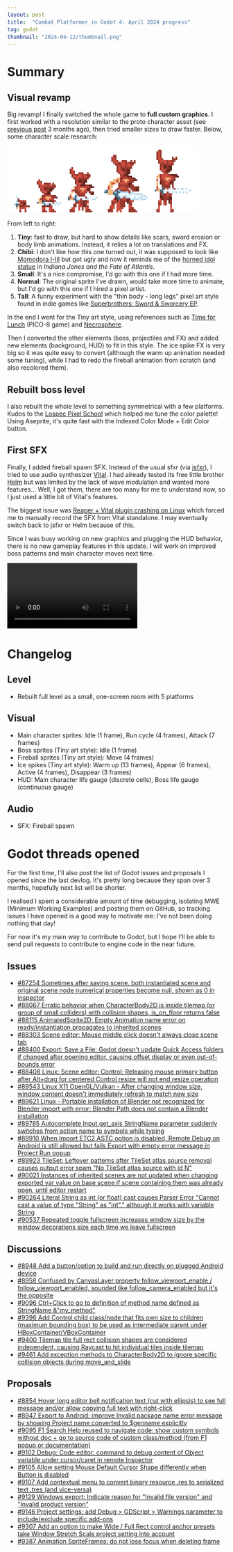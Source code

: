```yaml
---
layout: post
title:  "Combat Platformer in Godot 4: April 2024 progress"
tag: godot
thumbnail: "2024-04-12/thumbnail.png"
---
```


# Summary

## Visual revamp

Big revamp! I finally switched the whole game to **full custom graphics**. I first worked with a resolution similar to the proto character asset (see [previous post](/devlog/2024/01/06/godot-combat-platformer-progress.html) 3 months ago), then tried smaller sizes to draw faster. Below, some character scale research:

![Main character sprite scale research](/assets/pictures/blog/devlog/2024-04-12/paladin_Idle_sword_demo_all_sizes_2024-03-19_@4x.png)

From left to right:

1. **Tiny**: fast to draw, but hard to show details like scars, sword erosion or body limb animations. Instead, it relies a lot on translations and FX.
2. **Chibi**: I don't like how this one turned out, it was supposed to look like [Momodora I-III](https://rdein.itch.io/) but got ugly and now it reminds me of the [horned idol statue](https://mixnmojo.com/galleries/full/full20100912100720.png) in *Indiana Jones and the Fate of Atlantis*.
3. **Small**: It's a nice compromise, I'd go with this one if I had more time.
4. **Normal**: The original sprite I've drawn, would take more time to animate, but I'd go with this one if I hired a pixel artist.
4. **Tall**: A funny experiment with the "thin body - long legs" pixel art style found in indie games like [Superbrothers: Sword & Sworcery EP](https://store.steampowered.com/app/204060/Superbrothers_Sword__Sworcery_EP/).

In the end I went for the Tiny art style, using references such as [Time for Lunch](https://ldjam.com/events/ludum-dare/53/$366108) (PICO-8 game) and [Necrosphere](https://store.steampowered.com/app/607400/Necrosphere/).

Then I converted the other elements (boss, projectiles and FX) and added new elements (background, HUD) to fit in this style. The ice spike FX is very big so it was quite easy to convert (although the warm up animation needed some tuning), while I had to redo the fireball animation from scratch (and also recolored them).

## Rebuilt boss level

I also rebuilt the whole level to something symmetrical with a few platforms. Kudos to the [Lospec Pixel School](https://lospec.com/pixel-school/) which helped me tune the color palette! Using Aseprite, it's quite fast with the Indexed Color Mode + Edit Color button.

## First SFX

Finally, I added fireball spawn SFX. Instead of the usual sfxr (via [jsfxr](https://sfxr.me/)), I tried to use audio synthesizer [Vital](https://vital.audio/). I had already tested its free little brother [Helm](https://tytel.org/helm/) but was limited by the lack of wave modulation and wanted more features... Well, I got them, there are too many for me to understand now, so I just used a little bit of Vital's features.

The biggest issue was [Reaper + Vital plugin crashing on Linux](https://forum.vital.audio/t/vital-crashing-reaper-linux-clap-and-vst3-versions/13540) which forced me to manually record the SFX from Vital standalone. I may eventually switch back to jsfxr or Helm because of this.

Since I was busy working on new graphics and plugging the HUD behavior, there is no new gameplay features in this update. I will work on improved boss patterns and main character moves next time.

<video controls loop="loop">
  <source src="/assets/pictures/blog/devlog/2024-04-12/2024-04-11 Godot Boss - 5 platforms, MC attack vs Fireballs and Ice spikes.webm" type="video/webm">
</video>

# Changelog

## Level

- Rebuilt full level as a small, one-screen room with 5 platforms

## Visual

- Main character sprites: Idle (1 frame), Run cycle (4 frames), Attack (7 frames)
- Boss sprites (Tiny art style): Idle (1 frame)
- Fireball sprites (Tiny art style): Move (4 frames)
- Ice spikes (Tiny art style): Warm up (13 frames), Appear (6 frames), Active (4 frames), Disappear (3 frames)
- HUD: Main character life gauge (discrete cells), Boss life gauge (continuous gauge)

## Audio

- SFX: Fireball spawn

# Godot threads opened

For the first time, I'll also post the list of Godot issues and proposals I opened since the last devlog. It's pretty long because they span over 3 months, hopefully next list will be shorter.

I realised I spent a considerable amount of time debugging, isolating MWE (Minimum Working Examples) and posting them on GitHub, so tracking issues I have opened is a good way to motivate me: I've not been doing nothing that day!

For now it's my main way to contribute to Godot, but I hope I'll be able to send pull requests to contribute to engine code in the near future.

## Issues

- [#87254 Sometimes after saving scene, both instantiated scene and original scene node numerical properties become null, shown as 0 in inspector](https://github.com/godotengine/godot/issues/87254)
- [#88067 Erratic behavior when CharacterBody2D is inside tilemap (or group of small colliders) with collision shapes, is_on_floor returns false](https://github.com/godotengine/godot/issues/88067)
- [#88115 AnimatedSprite2D: Empty Animation name error on ready/instantiation propagates to inherited scenes](https://github.com/godotengine/godot/issues/88115)
- [#88303 Scene editor: Mouse middle click doesn't always close scene tab](https://github.com/godotengine/godot/issues/88303)
- [#88400 Export: Save a File: Godot doesn't update Quick Access folders if changed after opening editor, causing offset display or even out-of-bounds error](https://github.com/godotengine/godot/issues/88400)
- [#88408 Linux: Scene editor: Control: Releasing mouse primary button after Alt+drag for centered Control resize will not end resize operation](https://github.com/godotengine/godot/issues/88408)
- [#89543 Linux X11 OpenGL/Vulkan - After changing window size, window content doesn't immediately refresh to match new size](https://github.com/godotengine/godot/issues/89543)
- [#89621 Linux - Portable installation of Blender not recognized for Blender import with error: Blender Path does not contain a Blender installation](https://github.com/godotengine/godot/issues/89621)
- [#89785 Autocomplete Input.get_axis StringName parameter suddenly switches from action name to symbols while typing](https://github.com/godotengine/godot/issues/89785)
- [#89910 When Import ETC2 ASTC option is disabled, Remote Debug on Android is still allowed but fails Export with empty error message in Project Run popup](https://github.com/godotengine/godot/issues/89910)
- [#89923 TileSet: Leftover patterns after TileSet atlas source removal causes output error spam "No TileSet atlas source with id N"](https://github.com/godotengine/godot/issues/89923)
- [#90021 Instances of inherited scenes are not updated when changing exported var value on base scene if scene containing them was already open, until editor restart](https://github.com/godotengine/godot/issues/90021)
- [#90264 Literal String as int (or float) cast causes Parser Error "Cannot cast a value of type "String" as "int"." although it works with variable String](https://github.com/godotengine/godot/issues/90264)
- [#90537 Repeated toggle fullscreen increases window size by the window decorations size each time we leave fullscreen](https://github.com/godotengine/godot/issues/90537)

## Discussions

- [#8948 Add a button/option to build and run directly on plugged Android device](https://github.com/godotengine/godot-proposals/discussions/8948)
- [#8958 Confused by CanvasLayer property follow_viewport_enable / follow_viewport_enabled, sounded like follow_camera_enabled but it's the opposite](https://github.com/godotengine/godot-proposals/discussions/8958)
- [#9096 Ctrl+Click to go to definition of method name defined as StringName &"my_method"](https://github.com/godotengine/godot-proposals/discussions/9096)
- [#9396 Add Control child class/node that fits own size to children (maximum bounding box) to be used as intermediate parent under HBoxContainer/VBoxContainer](https://github.com/godotengine/godot-proposals/discussions/9396)
- [#9400 Tilemap tile full rect collision shapes are considered independent, causing Raycast to hit individual tiles inside tilemap](https://github.com/godotengine/godot-proposals/discussions/9400)
- [#9461 Add exception methods to CharacterBody2D to ignore specific collision objects during move_and_slide](https://github.com/godotengine/godot-proposals/discussions/9461)

## Proposals

- [#8854 Hover long editor bell notification text (cut with ellipsis) to see full message and/or allow copying full text with right-click](https://github.com/godotengine/godot-proposals/issues/8854)
- [#8947 Export to Android: improve Invalid package name error message by showing Project name converted to $genname explicitly](https://github.com/godotengine/godot-proposals/issues/8947)
- [#9095 F1 Search Help reused to navigate code: show custom symbols without doc + go to source code of custom class/method (from F1 popup or documentation)](https://github.com/godotengine/godot-proposals/issues/9095)
- [#9102 Debug: Code editor: command to debug content of Object variable under cursor/caret in remote Inspector](https://github.com/godotengine/godot-proposals/issues/9102)
- [#9105 Allow setting Mouse Default Cursor Shape differently when Button is disabled](https://github.com/godotengine/godot-proposals/issues/9105)
- [#9107 Add contextual menu to convert binary resource .res to serialized text .tres (and vice-versa)](https://github.com/godotengine/godot-proposals/issues/9107)
- [#9129 Windows export: Indicate reason for "Invalid file version" and "Invalid product version"](https://github.com/godotengine/godot-proposals/issues/9129)
- [#9146 Project settings: add Debug > GDScript > Warnings parameter to include/exclude specific add-ons](https://github.com/godotengine/godot-proposals/issues/9146)
- [#9307 Add an option to make Wide / Full Rect control anchor presets take Window Stretch Scale project setting into account](https://github.com/godotengine/godot-proposals/issues/9307)
- [#9387 Animation SpriteFrames: do not lose focus when deleting frame](https://github.com/godotengine/godot-proposals/issues/9387)
